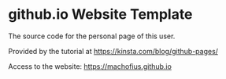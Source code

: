 # github.io Website Template
The source code for the personal page of this user.

Provided by the tutorial at https://kinsta.com/blog/github-pages/

Access to the website: https://machofius.github.io  
